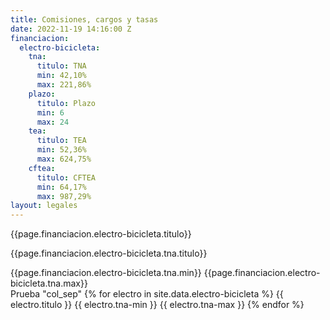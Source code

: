 ```yaml
---
title: Comisiones, cargos y tasas
date: 2022-11-19 14:16:00 Z
financiacion:
  electro-bicicleta:
    tna:
      titulo: TNA
      min: 42,10%
      max: 221,86%
    plazo:
      titulo: Plazo
      min: 6
      max: 24
    tea:
      titulo: TEA
      min: 52,36%
      max: 624,75%
    cftea:
      titulo: CFTEA
      min: 64,17%
      max: 987,29%
layout: legales
---
```


<div class="moduleCredito">
  <div>
    <p>{{page.financiacion.electro-bicicleta.titulo}}</p>
  </div>
  <div>
    <p>{{page.financiacion.electro-bicicleta.tna.titulo}}</p>
    {{page.financiacion.electro-bicicleta.tna.min}}
    {{page.financiacion.electro-bicicleta.tna.max}}
  </div>

</div>

<div class="moduleCredito">
Prueba "col_sep"
{% for electro in site.data.electro-bicicleta %}
{{ electro.titulo }}
{{ electro.tna-min }}
{{ electro.tna-max }}
{% endfor %}
</div>